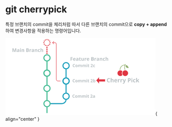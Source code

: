 # git cherrypick

특정 브랜치의 commit을 체리처럼 따서 다른 브랜치의 commit으로 **copy + append**하여 변경사항을 적용하는 명령어입니다.

![Git Cherrypick](../image/git_cherrypick.png){ align="center" }

